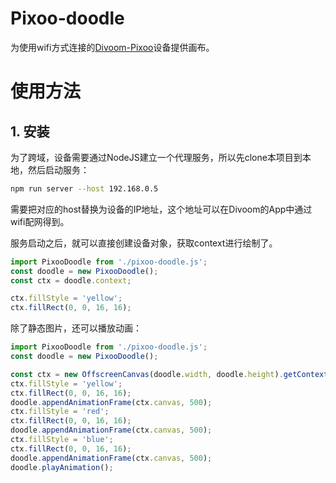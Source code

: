 # Pixoo-doodle

为使用wifi方式连接的[Divoom-Pixoo](https://divoom.com/products/pixoo-64)设备提供画布。

# 使用方法

## 1. 安装

为了跨域，设备需要通过NodeJS建立一个代理服务，所以先clone本项目到本地，然后启动服务：

```bash
npm run server --host 192.168.0.5
```

需要把对应的host替换为设备的IP地址，这个地址可以在Divoom的App中通过wifi配网得到。

服务启动之后，就可以直接创建设备对象，获取context进行绘制了。

```js
import PixooDoodle from './pixoo-doodle.js';
const doodle = new PixooDoodle();
const ctx = doodle.context;

ctx.fillStyle = 'yellow';
ctx.fillRect(0, 0, 16, 16);
```

除了静态图片，还可以播放动画：

```js
import PixooDoodle from './pixoo-doodle.js';
const doodle = new PixooDoodle();

const ctx = new OffscreenCanvas(doodle.width, doodle.height).getContext('2d');
ctx.fillStyle = 'yellow';
ctx.fillRect(0, 0, 16, 16);
doodle.appendAnimationFrame(ctx.canvas, 500);
ctx.fillStyle = 'red';
ctx.fillRect(0, 0, 16, 16);
doodle.appendAnimationFrame(ctx.canvas, 500);
ctx.fillStyle = 'blue';
ctx.fillRect(0, 0, 16, 16);
doodle.appendAnimationFrame(ctx.canvas, 500);
doodle.playAnimation();
```
